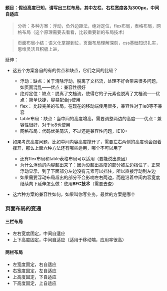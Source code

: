 #### 题目：假设高度已知，请写出三栏布局，其中左栏、右栏宽度各为300px，中间自适应

> 分析：多种方案：浮动，负外边距法，绝对定位，flex布局，表格布局，网格布局（这个原理需要去看看，比较重要新的布局技术）

> 页面布局小结：语义化掌握到位，页面布局理解深刻，css基础知识扎实，思维灵活且积极上进，

延伸：
- 这五个方案各自的有的优点和缺点，它们之间的比较？

    - 浮动：缺点：关于清除浮动，脱离了文档流，处理不好会带来很多问题，如页面混乱——优点：兼容性很好
    - 绝对定位：缺点：脱离了文档流，使得它的子元素也脱离了文档流——优点：简单快捷，容易配合js使用
    - flex： 比较完美的布局，在现在的移动端使用很多，兼容性对于ie8等不兼容
    - table布局：缺点：当中间的高度增高，需要调整两边的高度——优点：兼容性很好，对于ie8也使用
    - 网格布局：代码优美简洁，不过还是兼容性问题，IE10+
    
- 如果考虑高度问题，比如中间内容高度撑开了，需要左右两侧的高度也会跟着撑开，那么上面六种方法还有哪些适用，哪个不可以用了
    - 还有flex布局和table表格布局可以适用（要能说出原因）
    - 为什么浮动的内容超出来了：因为没超出高度的部分被左边挡住了，正常浮动显示，到了下面部分左边没有元素可以挡住，所以直接浮动到左边
    - 如果需要浮动布局超出的部分不会影响左右两边，而是沿着中间内容宽度继续向下延伸怎么做：使用<b>BFC技术</b>（需要去查）
    
- 这六种方案的兼容性如何，如果叫你写业务，最优的方案是哪个

### 页面布局的变通

#### 三栏布局

- 左右宽度固定，中间自适应
- 上下高度固定，中间自适应（适用于移动端，应用率很高）

#### 两栏布局

- 左宽度固定，右自适应
- 右宽度固定，左自适应
- 上高度固定，下自适应
- 下高度固定，上自适应

